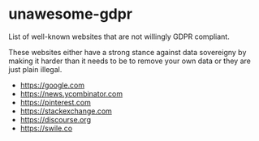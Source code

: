 # unawesome-gdpr
List of well-known websites that are not willingly GDPR compliant. 

These websites either have a strong stance against data sovereigny by making it harder than it needs to be to remove your own data or they are just plain illegal. 

- https://google.com
- https://news.ycombinator.com
- https://pinterest.com
- https://stackexchange.com
- https://discourse.org
- https://swile.co
